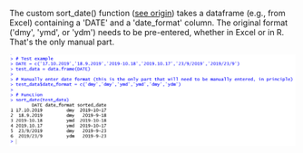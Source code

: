 The custom sort_date() function ([see origin](https://twitter.com/SauChin_Chen/status/1187550520774279168)) takes a dataframe (e.g., from Excel) containing a 'DATE' and a 'date_format' column. The original format ('dmy', 'ymd', or 'ydm') needs to be pre-entered, whether in Excel or in R. That's the only manual part.

![Example](https://github.com/pablobernabeu/date-converter/blob/master/dates.png)
